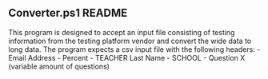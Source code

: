 Converter.ps1 README
--------------------

This program is designed to accept an input file consisting of testing information from the testing platform vendor and convert the wide data to long data.
The program expects a csv input file with the following headers:
	- Email Address	
	- Percent
	- TEACHER Last Name
	- SCHOOL
	- Question X (variable amount of questions)